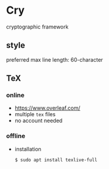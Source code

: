 # Cry
cryptographic framework

## style
preferred max line length: 60-character

## TeX

### online
- https://www.overleaf.com/
- multiple `tex` files
- no account needed

### offline
- installation
  ```
  $ sudo apt install texlive-full

  ```
